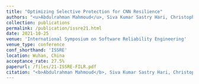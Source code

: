 ```yaml
---
title: "Optimizing Selective Protection for CNN Resilience"
authors: "<u>Abdulrahman Mahmoud</u>, Siva Kumar Sastry Hari, Christopher W. Fletcher, Sarita V. Adve, Charbel Sakr, Naresh Shanbhag, Pavlo Molchanov, Michael B. Sullivan, Timothy Tsai, Stephen W. Keckler"
collection: publications
permalink: /publication/issre21.html
date: 2021-10-25
venue: 'International Symposium on Software Reliability Engineering'
venue_type: conference
conf_shorthand: 'ISSRE'
location: Wuhan, China
acceptance_rate: 27.5%
paperurl: /files/21-ISSRE-FILR.pdf
citation: "<b>Abdulrahman Mahmoud</b>, Siva Kumar Sastry Hari, Christopher W. Fletcher, Sarita V. Adve, Charbel Sakr, Naresh Shanbhag, Pavlo Molchanov, Michael B. Sullivan, Timothy Tsai, Stephen W. Keckler. 2021. &quot;Optimizing Selective Protection for CNN Resilience,&quot; <i>International Symposium on Software Reliability Engineering (ISSRE)</i>, Wuhan, China 2021."
---
```

